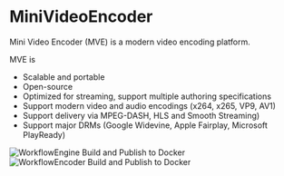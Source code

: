 # MiniVideoEncoder

Mini Video Encoder (MVE) is a modern video encoding platform. 

MVE is
- Scalable and portable
- Open-source
- Optimized for streaming, support multiple authoring specifications
- Support modern video and audio encodings (x264, x265, VP9, AV1)
- Support delivery via MPEG-DASH, HLS and Smooth Streaming)
- Support major DRMs (Google Widevine, Apple Fairplay, Microsoft PlayReady)


![WorkflowEngine Build and Publish to Docker](https://github.com/PatrickKalkman/MiniVideoEncoder/workflows/WorkflowEngine%20Build%20and%20Publish%20to%20Docker/badge.svg)![WorkflowEncoder Build and Publish to Docker](https://github.com/PatrickKalkman/MiniVideoEncoder/workflows/WorkflowEncoder%20Build%20and%20Publish%20to%20Docker/badge.svg)
